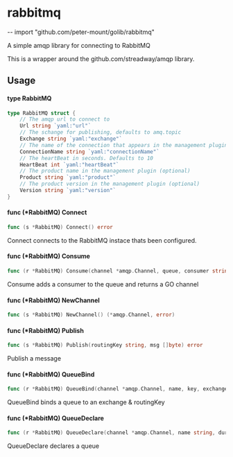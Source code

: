 # rabbitmq
--
    import "github.com/peter-mount/golib/rabbitmq"

A simple amqp library for connecting to RabbitMQ

This is a wrapper around the github.com/streadway/amqp library.

## Usage

#### type RabbitMQ

```go
type RabbitMQ struct {
	// The amqp url to connect to
	Url string `yaml:"url"`
	// The schange for publishing, defaults to amq.topic
	Exchange string `yaml:"exchange"`
	// The name of the connection that appears in the management plugin
	ConnectionName string `yaml:"connectionName"`
	// The heartBeat in seconds. Defaults to 10
	HeartBeat int `yaml:"heartBeat"`
	// The product name in the management plugin (optional)
	Product string `yaml:"product"`
	// The product version in the management plugin (optional)
	Version string `yaml:"version"`
}
```


#### func (*RabbitMQ) Connect

```go
func (s *RabbitMQ) Connect() error
```
Connect connects to the RabbitMQ instace thats been configured.

#### func (*RabbitMQ) Consume

```go
func (r *RabbitMQ) Consume(channel *amqp.Channel, queue, consumer string, autoAck, exclusive, noLocal, noWait bool, args amqp.Table) (<-chan amqp.Delivery, error)
```
Consume adds a consumer to the queue and returns a GO channel

#### func (*RabbitMQ) NewChannel

```go
func (s *RabbitMQ) NewChannel() (*amqp.Channel, error)
```

#### func (*RabbitMQ) Publish

```go
func (s *RabbitMQ) Publish(routingKey string, msg []byte) error
```
Publish a message

#### func (*RabbitMQ) QueueBind

```go
func (r *RabbitMQ) QueueBind(channel *amqp.Channel, name, key, exchange string, noWait bool, args amqp.Table) error
```
QueueBind binds a queue to an exchange & routingKey

#### func (*RabbitMQ) QueueDeclare

```go
func (r *RabbitMQ) QueueDeclare(channel *amqp.Channel, name string, durable, autoDelete, exclusive, noWait bool, args amqp.Table) (amqp.Queue, error)
```
QueueDeclare declares a queue
